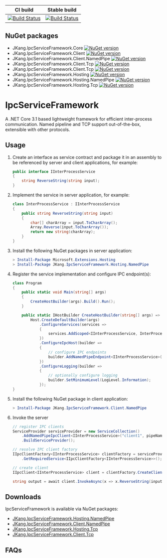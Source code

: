 | CI build | Stable build |
|----------|--------------|
|[![Build Status](https://dev.azure.com/jacques-kang/IpcServiceFramework/_apis/build/status/IpcServiceFramework%20CI?branchName=develop)](https://dev.azure.com/jacques-kang/IpcServiceFramework/_build/latest?definitionId=9&branchName=develop)|[![Build Status](https://dev.azure.com/jacques-kang/IpcServiceFramework/_apis/build/status/IpcServiceFramework?branchName=master)](https://dev.azure.com/jacques-kang/IpcServiceFramework/_build/latest?definitionId=14&branchName=master)|

## NuGet packages
 - JKang.IpcServiceFramework.Core [![NuGet version](https://badge.fury.io/nu/JKang.IpcServiceFramework.Core.svg)](https://badge.fury.io/nu/JKang.IpcServiceFramework.Core)
 - JKang.IpcServiceFramework.Client [![NuGet version](https://badge.fury.io/nu/JKang.IpcServiceFramework.Client.svg)](https://badge.fury.io/nu/JKang.IpcServiceFramework.Client)
 - JKang.IpcServiceFramework.Client.NamedPipe [![NuGet version](https://badge.fury.io/nu/JKang.IpcServiceFramework.Client.NamedPipe.svg)](https://badge.fury.io/nu/JKang.IpcServiceFramework.Client.NamedPipe)
 - JKang.IpcServiceFramework.Client.Tcp [![NuGet version](https://badge.fury.io/nu/JKang.IpcServiceFramework.Client.Tcp.svg)](https://badge.fury.io/nu/JKang.IpcServiceFramework.Client.Tcp)
 - JKang.IpcServiceFramework.Client.Tcp [![NuGet version](https://badge.fury.io/nu/JKang.IpcServiceFramework.Client.Tcp.svg)](https://badge.fury.io/nu/JKang.IpcServiceFramework.Client.Tcp)
 - JKang.IpcServiceFramework.Hosting [![NuGet version](https://badge.fury.io/nu/JKang.IpcServiceFramework.Hosting.svg)](https://badge.fury.io/nu/JKang.IpcServiceFramework.Hosting)
 - JKang.IpcServiceFramework.Hosting.NamedPipe [![NuGet version](https://badge.fury.io/nu/JKang.IpcServiceFramework.Hosting.NamedPipe.svg)](https://badge.fury.io/nu/JKang.IpcServiceFramework.Hosting.NamedPipe)
 - JKang.IpcServiceFramework.Hosting.Tcp [![NuGet version](https://badge.fury.io/nu/JKang.IpcServiceFramework.Hosting.Tcp.svg)](https://badge.fury.io/nu/JKang.IpcServiceFramework.Hosting.Tcp)

# IpcServiceFramework

A .NET Core 3.1 based lightweight framework for efficient inter-process communication.
Named pipeline and TCP support out-of-the-box, extensible with other protocols.

## Usage

 1. Create an interface as service contract and package it in an assembly to be referenced by server and client applications, for example:

    ```csharp
    public interface IInterProcessService
    {
        string ReverseString(string input);
    }
    ```

 1. Implement the service in server application, for example:
 
    ```csharp
    class InterProcessService : IInterProcessService
    {
        public string ReverseString(string input)
        {
            char[] charArray = input.ToCharArray();
            Array.Reverse(input.ToCharArray());
            return new string(charArray);
        }
    }
    ```

 1. Install the following NuGet packages in server application:

    ```powershell
    > Install-Package Microsoft.Extensions.Hosting
    > Install-Package JKang.IpcServiceFramework.Hosting.NamedPipe
    ```

 1. Register the service implementation and configure IPC endpoint(s):

    ```csharp
    class Program
    {
        public static void Main(string[] args)
        {
            CreateHostBuilder(args).Build().Run();
        }

        public static IHostBuilder CreateHostBuilder(string[] args) =>
            Host.CreateDefaultBuilder(args)
                .ConfigureServices(services =>
                {
                    services.AddScoped<IInterProcessService, InterProcessService>();
                })
                .ConfigureIpcHost(builder =>
                {
                    // configure IPC endpoints
                    builder.AddNamedPipeEndpoint<IInterProcessService>(pipeName: "my-pipe");
                })
                .ConfigureLogging(builder =>
                {
                    // optionally configure logging
                    builder.SetMinimumLevel(LogLevel.Information);
                });
    }
    ```

 1. Install the following NuGet package in client application:

    ```powershell
    > Install-Package JKang.IpcServiceFramework.Client.NamedPipe
    ```

 1. Invoke the server

    ```csharp
    // register IPC clients
    ServiceProvider serviceProvider = new ServiceCollection()
        .AddNamedPipeIpcClient<IInterProcessService>("client1", pipeName: "pipeinternal")
        .BuildServiceProvider();

    // resolve IPC client factory
    IIpcClientFactory<IInterProcessService> clientFactory = serviceProvider
        .GetRequiredService<IIpcClientFactory<IInterProcessService>>();

    // create client
    IIpcClient<IInterProcessService> client = clientFactory.CreateClient("client1");

    string output = await client.InvokeAsync(x => x.ReverseString(input));
    ```

## Downloads

IpcServiceFramework is available via NuGet packages:

 - [JKang.IpcServiceFramework.Hosting.NamedPipe](https://www.nuget.org/packages/JKang.IpcServiceFramework.Hosting.NamedPipe/)
 - [JKang.IpcServiceFramework.Client.NamedPipe](https://www.nuget.org/packages/JKang.IpcServiceFramework.Client.NamedPipe/)
 - [JKang.IpcServiceFramework.Hosting.Tcp](https://www.nuget.org/packages/JKang.IpcServiceFramework.Hosting.Tcp/)
 - [JKang.IpcServiceFramework.Client.Tcp](https://www.nuget.org/packages/JKang.IpcServiceFramework.Client.Tcp/)

## FAQs


